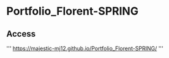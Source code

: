 # Portfolio_Florent-SPRING

## Access

'''
https://majestic-mj12.github.io/Portfolio_Florent-SPRING/
'''

